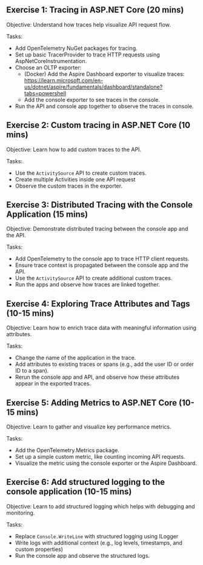 ## Exercise 1: Tracing in ASP.NET Core (20 mins)

Objective: Understand how traces help visualize API request flow.

Tasks:

- Add OpenTelemetry NuGet packages for tracing.
- Set up basic TracerProvider to trace HTTP requests using AspNetCoreInstrumentation.
- Choose an OLTP exporter:
    - (Docker) Add the Aspire Dashboard exporter to visualize traces: https://learn.microsoft.com/en-us/dotnet/aspire/fundamentals/dashboard/standalone?tabs=powershell
    - Add the console exporter to see traces in the console.
- Run the API and console app together to observe the traces in console.

## Exercise 2: Custom tracing in ASP.NET Core (10 mins)

Objective: Learn how to add custom traces to the API.

Tasks:

- Use the `ActivitySource` API to create custom traces.
- Create multiple Activities inside one API request
- Observe the custom traces in the exporter.

## Exercise 3: Distributed Tracing with the Console Application (15 mins)

Objective: Demonstrate distributed tracing between the console app and the API.

Tasks:

- Add OpenTelemetry to the console app to trace HTTP client requests.
- Ensure trace context is propagated between the console app and the API.
- Use the `ActivitySource` API to create additional custom traces.
- Run the apps and observe how traces are linked together.

## Exercise 4: Exploring Trace Attributes and Tags (10-15 mins)

Objective: Learn how to enrich trace data with meaningful information using attributes.

Tasks:

- Change the name of the application in the trace.
- Add attributes to existing traces or spans (e.g., add the user ID or order ID to a span).
- Rerun the console app and API, and observe how these attributes appear in the exported traces.

## Exercise 5: Adding Metrics to ASP.NET Core (10-15 mins)

Objective: Learn to gather and visualize key performance metrics.

Tasks:

- Add the OpenTelemetry.Metrics package.
- Set up a simple custom metric, like counting incoming API requests.
- Visualize the metric using the console exporter or the Aspire Dashboard.

## Exercise 6: Add structured logging to the console application (10-15 mins)

Objective: Learn to add structured logging which helps with debugging and monitoring.

Tasks:

- Replace `Console.WriteLine` with structured logging using ILogger
- Write logs with additional context (e.g., log levels, timestamps, and custom properties)
- Run the console app and observe the structured logs.
